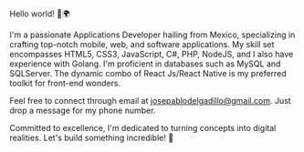 Hello world! 👋🌍

I'm a passionate Applications Developer hailing from Mexico, specializing in crafting top-notch mobile, web, and software applications. My skill set encompasses HTML5, CSS3, JavaScript, C#, PHP, NodeJS, and I also have experience with Golang. I'm proficient in databases such as MySQL and SQLServer. The dynamic combo of React Js/React Native is my preferred toolkit for front-end wonders.

Feel free to connect through email at josepablodelgadillo@gmail.com. 
Just drop a message for my phone number.

Committed to excellence, I'm dedicated to turning concepts into digital realities. Let's build something incredible! 🚀
